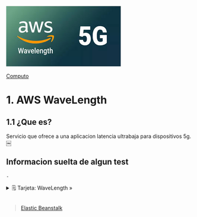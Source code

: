 ![Amazon WaveLength](../../00_assets/Computo/wavelength-logo.jpeg)

[Computo](../../Computo/)

# 1. AWS WaveLength

## 1.1 ¿Que es?

Servicio que ofrece a una aplicacion latencia ultrabaja para dispositivos 5g.
￼
## Informacion suelta de algun test

    -


<details>
<summary>🗒 Tarjeta: WaveLength »</summary>

| Definicion  |
| ---- |
| agregar algo |

</details>

<br/>

> [Elastic Beanstalk](../05-Administrador%20de%20Costos%20y%20Capacidades/beanstalk.md)

<br/>